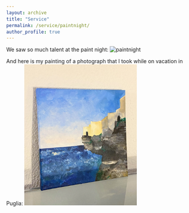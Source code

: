 ```yaml
---
layout: archive
title: "Service"
permalink: /service/paintnight/
author_profile: true
---
```


We saw so much talent at the paint night:
<img src="/images/paintnight.png" alt="paintnight" width="300"/>

And here is my painting of a photograph that I took while on vacation in Puglia:
<img src="/images/puglia.JPG" alt="puglia" width="300"/>

